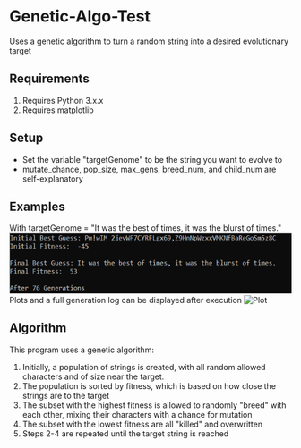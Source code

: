 # Genetic-Algo-Test
Uses a genetic algorithm to turn a random string into a desired evolutionary target

## Requirements
1. Requires Python 3.x.x
2. Requires matplotlib

## Setup
* Set the variable "targetGenome" to be the string you want to evolve to
* mutate_chance, pop_size, max_gens, breed_num, and child_num are self-explanatory

## Examples
With targetGenome = "It was the best of times, it was the blurst of times."
![Example Run](readme_images/example_run.png)
Plots and a full generation log can be displayed after execution
![Plot](readme_images/example_plot.png)
## Algorithm
This program uses a genetic algorithm:
1. Initially, a population of strings is created, with all random allowed characters and of size near the target.
2. The population is sorted by fitness, which is based on how close the strings are to the target
3. The subset with the highest fitness is allowed to randomly "breed" with each other, mixing their characters with a chance for mutation
4. The subset with the lowest fitness are all "killed" and overwritten
5. Steps 2-4 are repeated until the target string is reached
